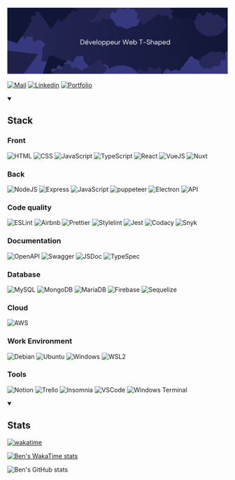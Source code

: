 [![](https://raw.githubusercontent.com/benoit-dumont/benoit-dumont/main/banner.png)]()

[![Mail](https://img.shields.io/badge/-Mail-272858?style=for-the-badge&logo=Gmail&logoColor=white)](mailto:contact.dumont-benoit.fr)
[![Linkedin](https://img.shields.io/badge/-LinkedIn-272858?style=for-the-badge&logo=Linkedin&logoColor=white)](https://www.linkedin.com/in/benoit-dumont/)
[![Portfolio](https://img.shields.io/badge/-Portfolio-20214b?style=for-the-badge&logo=About.me&logoColor=white)](https://benoit-dumont.github.io/portfolio/)

<details open>

<summary>

## Stack

</summary>

### Front

![HTML](https://img.shields.io/badge/-HTML-272858?&logo=HTML5&style=for-the-badge)
![CSS](https://img.shields.io/badge/-CSS-272858?&logo=CSS3&style=for-the-badge)
![JavaScript](https://img.shields.io/badge/-JavaScript-272858?&logo=JavaScript&style=for-the-badge)
![TypeScript](https://img.shields.io/badge/-TypeScript-272858?&logo=TypeScript&style=for-the-badge)
![React](https://img.shields.io/badge/-React-272858?&logo=React&style=for-the-badge)
![VueJS](https://img.shields.io/badge/-Vue-272858?&logo=Vue.JS&style=for-the-badge)
![Nuxt](https://img.shields.io/badge/-Nuxt-272858?&logo=Nuxt.JS&style=for-the-badge)

### Back

![NodeJS](https://img.shields.io/badge/-NodeJS-272858?&logo=Node.js&style=for-the-badge)
![Express](https://img.shields.io/badge/-Express-272858?&logo=Express&style=for-the-badge)
![JavaScript](https://img.shields.io/badge/-JavaScript-272858?&logo=JavaScript&style=for-the-badge)
![puppeteer](https://img.shields.io/badge/-puppeteer-272858?&logo=puppeteer&style=for-the-badge)
![Electron](https://img.shields.io/badge/-Electron-272858?&logo=Electron&style=for-the-badge)
![API](https://img.shields.io/badge/-API_REST-272858?&logo=API%20rest&style=for-the-badge)

### Code quality

![ESLint](https://img.shields.io/badge/-ESLint-272858?&logo=ESLint&style=for-the-badge)
![Airbnb](https://img.shields.io/badge/-Airbnb-272858?&logo=Airbnb&style=for-the-badge)
![Prettier](https://img.shields.io/badge/-Prettier-272858?&logo=Prettier&style=for-the-badge)
![Stylelint](https://img.shields.io/badge/-Stylelint-272858?&logo=Stylelint&style=for-the-badge)
![Jest](https://img.shields.io/badge/-Jest-272858?&logo=Jest&style=for-the-badge)
![Codacy](https://img.shields.io/badge/-Codacy-272858?&logo=codacy&style=for-the-badge)
![Snyk](https://img.shields.io/badge/-Snyk-272858?&logo=snyk&style=for-the-badge)

### Documentation

![OpenAPI](https://img.shields.io/badge/-OpenAPI_V3.1-272858?&logo=openapiinitiative&style=for-the-badge)
![Swagger](https://img.shields.io/badge/-Swagger-272858?&logo=swagger&style=for-the-badge)
![JSDoc](https://img.shields.io/badge/-JSDoc-272858?&logo=jsdoc&style=for-the-badge)
![TypeSpec](https://img.shields.io/badge/-TypeSpec-272858?&logo=https%3A%2F%2Ftypespec.io%2Fimg%2Fsocial.png&style=for-the-badge)

### Database

![MySQL](https://img.shields.io/badge/-MySQL-272858?&logo=mySQL&style=for-the-badge)
![MongoDB](https://img.shields.io/badge/-MongoDB-272858?&logo=mongoDB&style=for-the-badge)
![MariaDB](https://img.shields.io/badge/-MariaDB-272858?&logo=mariaDB&style=for-the-badge)
![Firebase](https://img.shields.io/badge/-Firebase-272858?&logo=firebase&style=for-the-badge)
![Sequelize](https://img.shields.io/badge/-Sequelize-272858?&logo=sequelize&style=for-the-badge)

### Cloud

![AWS](https://img.shields.io/badge/-AWS-272858?&logo=Amazon%20web%20services&style=for-the-badge)

### Work Environment

![Debian](https://img.shields.io/badge/-Debian-272858?&logo=debian&style=for-the-badge)
![Ubuntu](https://img.shields.io/badge/-Ubuntu-272858?&logo=ubuntu&style=for-the-badge)
![Windows](https://img.shields.io/badge/-Windows-272858?&logo=windows&style=for-the-badge)
![WSL2](https://img.shields.io/badge/-WSL2-272858?&logo=WSL2&style=for-the-badge)

### Tools

![Notion](https://img.shields.io/badge/-Notion-272858?&logo=notion&style=for-the-badge)
![Trello](https://img.shields.io/badge/-Trello-272858?&logo=trello&style=for-the-badge)
![Insomnia](https://img.shields.io/badge/-Insomnia-272858?&logo=insomnia&style=for-the-badge)
![VSCode](https://img.shields.io/badge/-Visual_Studio_Code-272858?&logo=visual%20studio%20code&style=for-the-badge)
![Windows Terminal](https://img.shields.io/badge/-Windows_Terminal-272858?&logo=windows%20terminal&style=for-the-badge)

</details>

<details open>

<summary>

## Stats

</summary>

[![wakatime](https://wakatime.com/badge/user/f067c756-5e92-4525-bfec-ef84155913fd.svg)](https://wakatime.com/@f067c756-5e92-4525-bfec-ef84155913fd)

[![Ben's WakaTime stats](https://github-readme-stats.vercel.app/api/wakatime?username=Ben&layout=compact&theme=dark)]()

![Ben's GitHub stats](https://github-readme-stats.vercel.app/api?username=benoit-dumont&show_icons=true&title_color=272858&theme=dark&icon_color=272858&hide_title=true)

</details>
